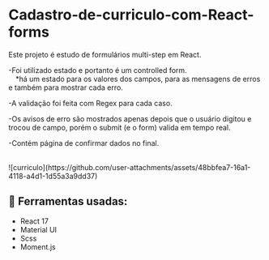 # Cadastro-de-curriculo-com-React-forms

Este projeto é estudo de formulários multi-step em React.

-Foi utilizado estado e portanto é um controlled form.
  <br>&emsp;*há um estado para os valores dos campos, para as mensagens de erros e também para mostrar cada erro.

-A validação foi feita com Regex para cada caso.

-Os avisos de erro são mostrados apenas depois que o usuário digitou e trocou de campo, porém o submit (e o form) valida em tempo real.

-Contém página de confirmar dados no final.

<br>
![curriculo](https://github.com/user-attachments/assets/48bbfea7-16a1-4118-a4d1-1d55a3a9dd37)

## 🔨 Ferramentas usadas:

- React 17
- Material UI
- Scss
- Moment.js

